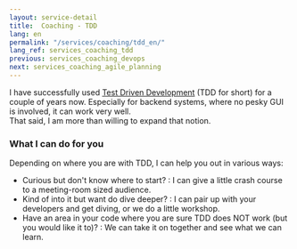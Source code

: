 ```yaml
---
layout: service-detail
title:  Coaching - TDD
lang: en
permalink: "/services/coaching/tdd_en/"
lang_ref: services_coaching_tdd
previous: services_coaching_devops
next: services_coaching_agile_planning
---
```

I have successfully used [Test Driven Development](https://en.wikipedia.org/wiki/Test-driven_development) (TDD for short) for a couple of years now.
Especially for backend systems, where no pesky GUI is involved, it can work very well.  
That said, I am more than willing to expand that notion.

### What I can do for you
Depending on where you are with TDD, I can help you out in various ways:
- Curious but don't know where to start?
: I can give a little crash course to a meeting-room sized audience.
- Kind of into it but want do dive deeper?
: I can pair up with your developers and get diving, or we do a little workshop.
- Have an area in your code where you are sure TDD does NOT work (but you would like it to)?
: We can take it on together and see what we can learn.
